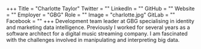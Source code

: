 +++
Title = "Charlotte Taylor"
Twitter = ""
LinkedIn = ""
GitHub = ""
Website = ""
Employer = "GBG"
Role = ""
Image = "charlotte.jpg"
GitLab = ""
Facebook = ""
+++
Development team leader at GBG specialising in identity and marketing data intelligence. Previously I worked for several years as a software architect for a digital music streaming company. I am fascinated with the challenges involved in manipulating and interpreting big data.